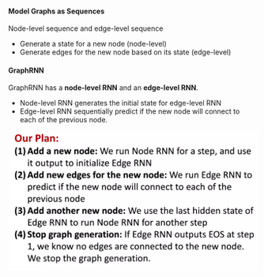 #### Model Graphs as Sequences

Node-level sequence and edge-level sequence

- Generate a state for a new node (node-level)
- Generate edges for the new node based on its state (edge-level)

#### GraphRNN

GraphRNN has a **node-level RNN** and an **edge-level RNN**.

- Node-level RNN generates the initial state for edge-level RNN
- Edge-level RNN sequentially predict if the new node will connect to each of the previous node.

![image-20220723150619348](..\pics\GraphRNN.png)